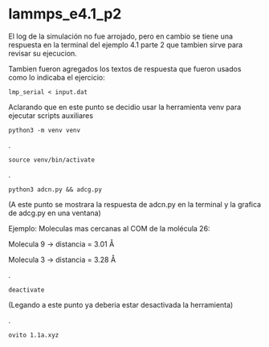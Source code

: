 # lammps_e4.1_p2
El log de la simulación no fue arrojado, pero en cambio se tiene una respuesta en la terminal del ejemplo 4.1 parte 2 que tambien sirve para revisar su ejecucion.

Tambien fueron agregados los textos de respuesta que fueron usados como lo indicaba el ejercicio: 

    lmp_serial < input.dat
    
Aclarando que en este punto se decidio usar la herramienta venv para ejecutar scripts auxiliares
    
    python3 -m venv venv
.
    
    source venv/bin/activate
.

    python3 adcn.py && adcg.py
(A este punto se mostrara la respuesta de adcn.py en la terminal y la grafica de adcg.py en una ventana)

Ejemplo:
Moleculas mas cercanas al COM de la molécula 26:

Molecula 9 → distancia = 3.01 Å

Molecula 3 → distancia = 3.28 Å

.
    
    deactivate
(Legando a este punto ya deberia estar desactivada la herramienta)

.
    
    ovito 1.1a.xyz

